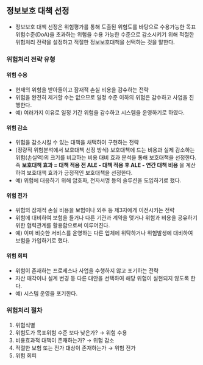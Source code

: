 ## 정보보호 대책 선정
* 정보보호 대책 선정은 위험평가를 통해 도출된 위험도를 바탕으로 수용가능한 목표 위험수준(DoA)을 초과하는 위험을 수용 가능한 수준으로 감소시키기 위해 적절한 위험처리 전략을 설정하고 적절한 정보보호대책을 선택하는 것을 말한다. 

### 위험처리 전략 유형

#### 위험 수용
* 현재의 위험을 받아들이고 잠재적 손실 비용을 감수하는 전략
* 위험을 완전히 제거할 수는 없으므로 일정 수준 이하의 위험은 감수하고 사업을 진행한다. 
* 예) 여러가지 이유로 일정 기간 위험을 감수하고 시스템을 운영하기로 하였다. 
#### 위험 감소
* 위험을 감소시킬 수 있는 대책을 채택하여 구현하는 전략
* (정량적 위험분석에서 보호대책 선정 방식) 보호대책에 드는 비용과 실제 감소하는 위험(손실액)의 크기를 비교하는 비용 대비 효과 분석을 통해 보호대책을 선정한다. 즉 __보호대책 효과  = 대책 적용 전 ALE - 대책 적용 후 ALE - 연간 대책 비용__ 을 계산하여 보호대책 효과가 긍정적인 보호대책을 선정한다. 
* 예) 위험에 대응하기 위해 암호화, 전자서명 등의 솔루션을 도입하기로 했다. 

#### 위험 전가
* 위험의 잠재적 손실 비용을 보험이나 외주 등 제3자에게 이전시키는 전략
* 위험에 대비하여 보험을 들거나 다른 기관과 계약을 맺거나 위험과 비용을 공유하기 위한 협력관계를 활용함으로써 이루어진다. 
* 예) 이미 비슷한 서비스를 운영하는 다른 업체에 위탁하거나 위험발생에 대비하여 보험을 가입하기로 했다. 

#### 위험 회피
* 위험이 존재하는 프로세스나 사업을 수행하지 않고 포기하는 전략
* 자산 매각이나 설계 변경 등 다른 대안을 선택하여 해당 위험이 실현되지 않도록 한다. 
* 예) 시스템 운영을 포기한다. 


### 위험처리 절차
1. 위험식별
2.  위험도가 목표위험 수준 보다 낮은가? →  위험 수용
3.  비용효과적 대책이 존재하는가? → 위험 감소
4.  적절한 보험 또는 전가 대상이 존재하는가 → 위험 전가
5.  위험 회피